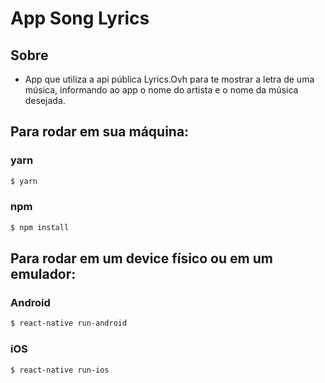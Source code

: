 # App Song Lyrics

## Sobre
- App que utiliza a api pública Lyrics.Ovh para te mostrar a letra de uma música, informando ao app o nome do artista e o nome da música desejada.

## Para rodar em sua máquina:

### yarn
```sh
$ yarn
```
### npm
```sh
$ npm install
```

## Para rodar em um device físico ou em um emulador: 
### Android
```sh
$ react-native run-android
```
### iOS
```sh
$ react-native run-ios
```
